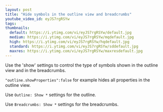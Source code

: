 ```yaml
---
layout: post
title: "Hide symbols in the outline view and breadcrumbs"
youtube_video_id: eyJS7rgRSYw
tags:
thumbnails:
  default: https://i.ytimg.com/vi/eyJS7rgRSYw/default.jpg
  medium: https://i.ytimg.com/vi/eyJS7rgRSYw/mqdefault.jpg
  high: https://i.ytimg.com/vi/eyJS7rgRSYw/hqdefault.jpg
  standard: https://i.ytimg.com/vi/eyJS7rgRSYw/sddefault.jpg
  maxres: https://i.ytimg.com/vi/eyJS7rgRSYw/maxresdefault.jpg
---
```


Use the 'show' settings to control the type of symbols shown in the outline view and in the breadcrumbs.

`"outline.showProperties":false` for example hides all properties in the outline view.

Use `Outline: Show *` settings for the outline.

Use `Breadcrumbs: Show *` settings for the breadcrumbs.
